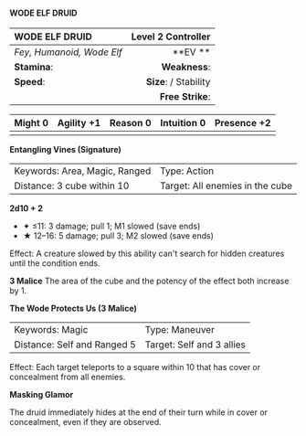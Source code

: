 #### WODE ELF DRUID

| WODE ELF DRUID            | **Level 2 Controller** |
| :------------------------ | ---------------------: |
| *Fey, Humanoid, Wode Elf* |            \*\*EV \*\* |
| **Stamina**:              |          **Weakness**: |
| **Speed**:                | **Size**:  / Stability |
|                           |       **Free Strike**: |

| **Might** 0 | **Agility** +1 | **Reason** 0 | **Intuition** 0 | **Presence** +2 |
| ----------- | -------------- | ------------ | --------------- | --------------- |
|             |                |              |                 |                 |

**Entangling Vines (Signature)**

|                               |                                 |
| :---------------------------- | :------------------------------ |
| Keywords: Area, Magic, Ranged | Type: Action                    |
| Distance: 3 cube within 10    | Target: All enemies in the cube |

**2d10 + 2**

- ✦ ≤11: 3 damage; pull 1; M1 slowed (save ends)
- ★ 12–16: 5 damage; pull 3; M2 slowed (save ends)

Effect: A creature slowed by this ability can't search for hidden creatures until the condition ends.

**3 Malice**
The area of the cube and the potency of the effect both increase by 1.

**The Wode Protects Us (3 Malice)**

|                             |                           |
| :-------------------------- | :------------------------ |
| Keywords: Magic             | Type: Maneuver            |
| Distance: Self and Ranged 5 | Target: Self and 3 allies |

Effect: Each target teleports to a square within 10 that has cover or concealment from all enemies.

**Masking Glamor**

The druid immediately hides at the end of their turn while in cover or concealment, even if they are observed.
